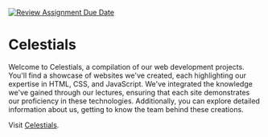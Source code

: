 [![Review Assignment Due Date](https://classroom.github.com/assets/deadline-readme-button-24ddc0f5d75046c5622901739e7c5dd533143b0c8e959d652212380cedb1ea36.svg)](https://classroom.github.com/a/fqpmhemc)


# Celestials
Welcome to Celestials, a compilation of our web development projects. You'll find a showcase of websites we've created, each highlighting our expertise in HTML, CSS, and JavaScript. We've integrated the knowledge we've gained through our lectures, ensuring that each site demonstrates our proficiency in these technologies. Additionally, you can explore detailed information about us, getting to know the team behind these creations.

Visit [Celestials](https://celestials.netlify.app/?fbclid=IwAR0OK90dYr2_ruuWnVWm71QsLt1LMum_BYS_MQuVocEgOFd-cosvxCCFy_Y).